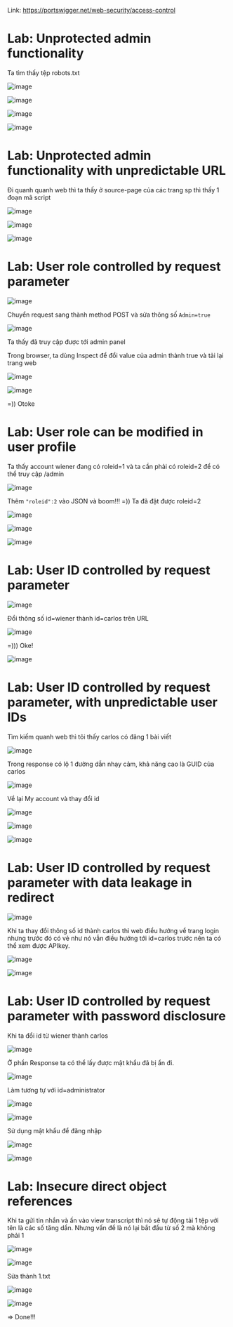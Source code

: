 Link: https://portswigger.net/web-security/access-control

# Lab: Unprotected admin functionality
Ta tìm thấy tệp robots.txt

![image](https://github.com/nguyenngocdung18/portswigger/assets/134156226/87b5c33c-6ae7-4f80-93ae-0f3bc4e79821)

![image](https://github.com/nguyenngocdung18/portswigger/assets/134156226/a9a1fbeb-9a07-465f-ac07-ed7c6432be67)

![image](https://github.com/nguyenngocdung18/portswigger/assets/134156226/4b9dceba-8c61-4a8c-aba0-a10e894c2bf9)

![image](https://github.com/nguyenngocdung18/portswigger/assets/134156226/0a970ad4-bf68-408b-9a00-49bf6dbfc1f0)

# Lab: Unprotected admin functionality with unpredictable URL
Đi quanh quanh web thì ta thấy ở source-page của các trang sp thì thấy 1 đoạn mã script

![image](https://github.com/nguyenngocdung18/portswigger/assets/134156226/b3e1d826-489d-4d66-8ca1-081a2bbfd9ea)

![image](https://github.com/nguyenngocdung18/portswigger/assets/134156226/3392f4a3-f69e-4583-af6e-10af3b28ee14)

![image](https://github.com/nguyenngocdung18/portswigger/assets/134156226/bc20ad87-e8d3-4c55-9a65-fa7ad0f02b1c)

# Lab: User role controlled by request parameter

![image](https://github.com/nguyenngocdung18/portswigger/assets/134156226/2c025ad3-1ec2-4cec-a454-6bfd7174b03e)

Chuyển request sang thành method POST và sửa thông số ```Admin=true```

![image](https://github.com/nguyenngocdung18/portswigger/assets/134156226/e99b1a56-d095-420e-a99d-cacdc5f922f1)

Ta thấy đã truy cập được tới admin panel

Trong browser, ta dùng Inspect để đổi value của admin thành true và tải lại trang web

![image](https://github.com/nguyenngocdung18/portswigger/assets/134156226/3082b170-4ef8-470d-bd88-073abd11d9c4)

![image](https://github.com/nguyenngocdung18/portswigger/assets/134156226/83322677-ba9e-4217-a509-1c9be0bf5485)

=)) Otoke

# Lab: User role can be modified in user profile
Ta thấy account wiener đang có roleid=1 và ta cần phải có roleid=2 để có thể truy cập /admin

![image](https://github.com/nguyenngocdung18/portswigger/assets/134156226/df9de3a5-672c-4a1a-a0cc-ce47c8282ec1)

Thêm ```"roleid":2``` vào JSON và boom!!! =)) Ta đã đặt được roleid=2

![image](https://github.com/nguyenngocdung18/portswigger/assets/134156226/18135f94-e08a-45ef-a7b6-792ea9cb4f46)

![image](https://github.com/nguyenngocdung18/portswigger/assets/134156226/a77559ce-6024-403b-a3e4-073ed2f66fdb)

![image](https://github.com/nguyenngocdung18/portswigger/assets/134156226/25804e78-918f-4110-b974-65da899d2234)

# Lab: User ID controlled by request parameter 
![image](https://github.com/nguyenngocdung18/portswigger/assets/134156226/da0136d6-4358-43fb-9270-c316c5233c97)

Đổi thông số id=wiener thành id=carlos trên URL

![image](https://github.com/nguyenngocdung18/portswigger/assets/134156226/ea3c3f9f-3761-41b2-a023-d33608477be6)

=))) Oke!

![image](https://github.com/nguyenngocdung18/portswigger/assets/134156226/0d4d0b9c-84cb-451d-bd56-edadf6dfe6c8)

# Lab: User ID controlled by request parameter, with unpredictable user IDs 
Tìm kiếm quanh web thì tôi thấy carlos có đăng 1 bài viết

![image](https://github.com/nguyenngocdung18/portswigger/assets/134156226/69e6120e-882a-4062-8904-9f6903e26666)

Trong response có lộ 1 đường dẫn nhạy cảm, khả năng cao là GUID của carlos

![image](https://github.com/nguyenngocdung18/portswigger/assets/134156226/142d7228-f59d-4178-a828-a78ee8d7421b)

Về lại My account và thay đổi id

![image](https://github.com/nguyenngocdung18/portswigger/assets/134156226/7ade65b8-b245-44e6-8017-3ac4b6689589)

![image](https://github.com/nguyenngocdung18/portswigger/assets/134156226/434f1868-d1c7-4852-8cc7-1befc26d83ce)

![image](https://github.com/nguyenngocdung18/portswigger/assets/134156226/74f6fcff-d558-4ad2-b6f7-62a58436cb70)

# Lab: User ID controlled by request parameter with data leakage in redirect 

![image](https://github.com/nguyenngocdung18/portswigger/assets/134156226/3331e83e-2def-4113-8f44-8672a52e7989)

Khi ta thay đổi thông số id thành carlos thì web điều hướng về trang login nhưng trước đó có vẻ như nó vẫn điều hướng tới id=carlos trước nên ta có thể xem được APIkey.

![image](https://github.com/nguyenngocdung18/portswigger/assets/134156226/fb671084-e6fa-446d-b3be-2ac132401b67)

![image](https://github.com/nguyenngocdung18/portswigger/assets/134156226/df6cd4fb-a990-4417-886a-0faad397fdf3)

# Lab: User ID controlled by request parameter with password disclosure

Khi ta đổi id từ wiener thành carlos 

![image](https://github.com/nguyenngocdung18/portswigger/assets/134156226/a1a002da-523b-48e0-8701-904e783fc62c)

Ở phần Response ta có thể lấy được mật khẩu đã bị ẩn đi.

![image](https://github.com/nguyenngocdung18/portswigger/assets/134156226/767ad762-566d-4f3e-8326-2a257a9c932c)

Làm tương tự với id=administrator

![image](https://github.com/nguyenngocdung18/portswigger/assets/134156226/16888f8f-0a13-41eb-9a7b-f007724b514d)

![image](https://github.com/nguyenngocdung18/portswigger/assets/134156226/68020cd6-dc24-46c6-b1d8-2aa7a64776b3)

Sử dụng mật khẩu để đăng nhập 

![image](https://github.com/nguyenngocdung18/portswigger/assets/134156226/90193382-2578-4f47-a90e-a09a4c543916)

![image](https://github.com/nguyenngocdung18/portswigger/assets/134156226/15bb58b1-1b50-407e-8998-667b8185d643)

# Lab: Insecure direct object references

Khi ta gửi tin nhắn và ấn vào view transcript thì nó sẽ tự động tải 1 tệp với tên là các số tăng dần. Nhưng vấn đề là nó lại bắt đầu từ số 2 mà không phải 1

![image](https://github.com/nguyenngocdung18/portswigger/assets/134156226/814d58ef-d489-4582-addf-3ef7bd41a38b)

![image](https://github.com/nguyenngocdung18/portswigger/assets/134156226/17c55584-63e2-4aa3-bf95-daa19c424c25)

Sửa thành 1.txt

![image](https://github.com/nguyenngocdung18/portswigger/assets/134156226/935184aa-3afa-49e9-8afe-929fc803d1d7)

![image](https://github.com/nguyenngocdung18/portswigger/assets/134156226/8743d117-0a01-4f07-b67c-ea697df958fc)

=> Done!!!
